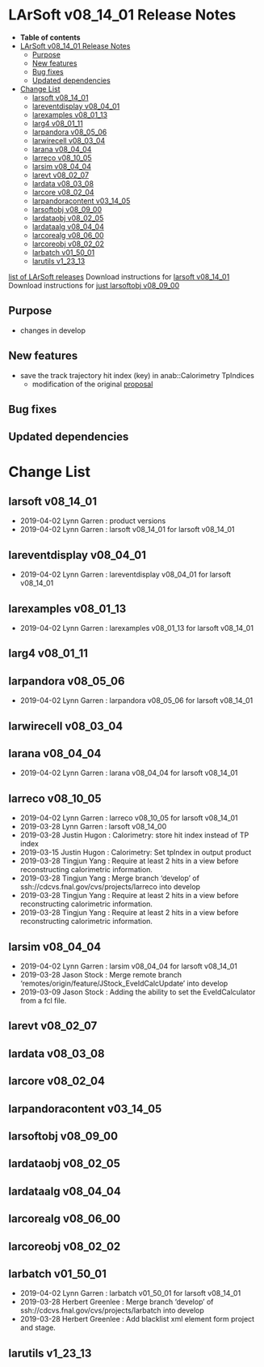 LArSoft v08\_14\_01 Release Notes
======================================================================

-   **Table of contents**
-   [LArSoft v08\_14\_01 Release Notes](#LArSoft-v08_14_01-Release-Notes)
    -   [Purpose](#Purpose)
    -   [New features](#New-features)
    -   [Bug fixes](#Bug-fixes)
    -   [Updated dependencies](#Updated-dependencies)
-   [Change List](#Change-List)
    -   [larsoft v08\_14\_01](#larsoft-v08_14_01)
    -   [lareventdisplay v08\_04\_01](#lareventdisplay-v08_04_01)
    -   [larexamples v08\_01\_13](#larexamples-v08_01_13)
    -   [larg4 v08\_01\_11](#larg4-v08_01_11)
    -   [larpandora v08\_05\_06](#larpandora-v08_05_06)
    -   [larwirecell v08\_03\_04](#larwirecell-v08_03_04)
    -   [larana v08\_04\_04](#larana-v08_04_04)
    -   [larreco v08\_10\_05](#larreco-v08_10_05)
    -   [larsim v08\_04\_04](#larsim-v08_04_04)
    -   [larevt v08\_02\_07](#larevt-v08_02_07)
    -   [lardata v08\_03\_08](#lardata-v08_03_08)
    -   [larcore v08\_02\_04](#larcore-v08_02_04)
    -   [larpandoracontent v03\_14\_05](#larpandoracontent-v03_14_05)
    -   [larsoftobj v08\_09\_00](#larsoftobj-v08_09_00)
    -   [lardataobj v08\_02\_05](#lardataobj-v08_02_05)
    -   [lardataalg v08\_04\_04](#lardataalg-v08_04_04)
    -   [larcorealg v08\_06\_00](#larcorealg-v08_06_00)
    -   [larcoreobj v08\_02\_02](#larcoreobj-v08_02_02)
    -   [larbatch v01\_50\_01](#larbatch-v01_50_01)
    -   [larutils v1\_23\_13](#larutils-v1_23_13)

[list of LArSoft releases](LArSoft_release_list)
Download instructions for [larsoft v08\_14\_01](http://scisoft.fnal.gov/scisoft/bundles/larsoft/v08_14_01/larsoft-v08_14_01.html)
Download instructions for [just larsoftobj v08\_09\_00](http://scisoft.fnal.gov/scisoft/bundles/larsoftobj/v08_09_00/larsoftobj-v08_09_00.html)

Purpose
--------------------

-   changes in develop

New features
------------------------------

-   save the track trajectory hit index (key) in anab::Calorimetry TpIndices
    -   modification of the original [proposal](https://indico.fnal.gov/event/20287/contribution/1/material/slides/0.pdf)

Bug fixes
------------------------

Updated dependencies
----------------------------------------------

Change List
============================

larsoft v08\_14\_01
------------------------------------------

-   2019-04-02 Lynn Garren : product versions
-   2019-04-02 Lynn Garren : larsoft v08\_14\_01 for larsoft v08\_14\_01

lareventdisplay v08\_04\_01
----------------------------------------------------------

-   2019-04-02 Lynn Garren : lareventdisplay v08\_04\_01 for larsoft v08\_14\_01

larexamples v08\_01\_13
--------------------------------------------------

-   2019-04-02 Lynn Garren : larexamples v08\_01\_13 for larsoft v08\_14\_01

larg4 v08\_01\_11
--------------------------------------

larpandora v08\_05\_06
------------------------------------------------

-   2019-04-02 Lynn Garren : larpandora v08\_05\_06 for larsoft v08\_14\_01

larwirecell v08\_03\_04
--------------------------------------------------

larana v08\_04\_04
----------------------------------------

-   2019-04-02 Lynn Garren : larana v08\_04\_04 for larsoft v08\_14\_01

larreco v08\_10\_05
------------------------------------------

-   2019-04-02 Lynn Garren : larreco v08\_10\_05 for larsoft v08\_14\_01
-   2019-03-28 Lynn Garren : larsoft v08\_14\_00
-   2019-03-28 Justin Hugon : Calorimetry: store hit index instead of TP index
-   2019-03-15 Justin Hugon : Calorimetry: Set tpIndex in output product
-   2019-03-28 Tingjun Yang : Require at least 2 hits in a view before reconstructing calorimetric information.
-   2019-03-28 Tingjun Yang : Merge branch ‘develop’ of ssh://cdcvs.fnal.gov/cvs/projects/larreco into develop
-   2019-03-28 Tingjun Yang : Require at least 2 hits in a view before reconstructing calorimetric information.
-   2019-03-28 Tingjun Yang : Require at least 2 hits in a view before reconstructing calorimetric information.

larsim v08\_04\_04
----------------------------------------

-   2019-04-02 Lynn Garren : larsim v08\_04\_04 for larsoft v08\_14\_01
-   2019-03-28 Jason Stock : Merge remote branch ‘remotes/origin/feature/JStock\_EveIdCalcUpdate’ into develop
-   2019-03-09 Jason Stock : Adding the ability to set the EveIdCalculator from a fcl file.

larevt v08\_02\_07
----------------------------------------

lardata v08\_03\_08
------------------------------------------

larcore v08\_02\_04
------------------------------------------

larpandoracontent v03\_14\_05
--------------------------------------------------------------

larsoftobj v08\_09\_00
------------------------------------------------

lardataobj v08\_02\_05
------------------------------------------------

lardataalg v08\_04\_04
------------------------------------------------

larcorealg v08\_06\_00
------------------------------------------------

larcoreobj v08\_02\_02
------------------------------------------------

larbatch v01\_50\_01
--------------------------------------------

-   2019-04-02 Lynn Garren : larbatch v01\_50\_01 for larsoft v08\_14\_01
-   2019-03-28 Herbert Greenlee : Merge branch ‘develop’ of ssh://cdcvs.fnal.gov/cvs/projects/larbatch into develop
-   2019-03-28 Herbert Greenlee : Add blacklist xml element form project and stage.

larutils v1\_23\_13
------------------------------------------
